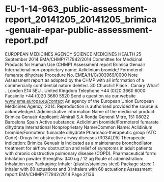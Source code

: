# EU-1-14-963_public-assessment-report_20141205_20141205_brimica-genuair-epar-public-assessment-report.pdf

EUROPEAN MEDICINES AGENCY
SCIENCE MEDICINES HEALTH
25 September 2014
EMA/CHMP/717942/2014
Committee for Medicinal Products for Human Use (CHMP)
Assessment report
Brimica Genuair
International non-proprietary name: Aclidinium bromide/ Formoterol fumarate
dihydrate
Procedure No. EMEA/H/C/003969/0000
Note
Assessment report as adopted by the CHMP with all information of a commercially confidential nature
deleted.
30 Churchill Place . Canary Wharf . London E14 5EU . United Kingdom
Telephone +44 (0)20 3660 6000 Facsimile +44 (0)20 3660 5520
Send a question via our website www.ema.europa.eu/contact
An agency of the European Union
European Medicines Agency, 2014. Reproduction is authorised provided the source is acknowledged.
Administrative information
Name of the medicinal product:
Brimica Genuair
Applicant:
Almirall S.A
Ronda General Mitre, 151
08022 Barcelona
Spain
Active substance:
Aclidinium bromide/Formoterol fumarate
dihydrate
International Nonproprietary Name/Common
Name:
Aclidinium bromide/Formoterol fumarate
dihydrate
Pharmaco-therapeutic group
(ATC Code):
Drugs for obstructive airway diseases
(R03AL05)
Therapeutic indication:
Brimica Genuair is indicated as a maintenance
bronchodilator treatment for airflow
obstruction and relief of symptoms in adult
patients with chronic obstructive pulmonary
disease (COPD).
Pharmaceutical form:
Inhalation powder
Strengths:
340 ug / 12 ug
Route of administration:
Inhalation use
Packaging:
Inhaler (plastic/stainless steel)
Package sizes:
1 inhaler with 60 actuations and 3 inhalers with
60 actuations
Assessment report
EMA/CHMP/717942/2014
Page 2/136
